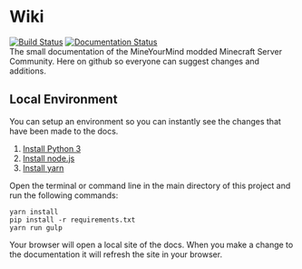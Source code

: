 # Wiki
[![Build Status](https://travis-ci.com/MineYourMind/Wiki.svg?branch=master)](https://travis-ci.com/MineYourMind/Wiki) [![Documentation Status](https://readthedocs.org/projects/mineyourmind/badge/?version=latest)](http://docs.mym.li/en/latest/?badge=latest)  
The small documentation of the MineYourMind modded Minecraft Server Community. Here on github so everyone can suggest changes and additions.

## Local Environment

You can setup an environment so you can instantly see the changes that have been made to the docs.

1. [Install Python 3](https://www.python.org)
2. [Install node.js](https://nodejs.org)
3. [Install yarn](https://yarnpkg.com/)

Open the terminal or command line in the main directory of this project and run the following commands:

	yarn install
	pip install -r requirements.txt
	yarn run gulp

Your browser will open a local site of the docs. When you make a change to the documentation it will refresh the site in your browser.